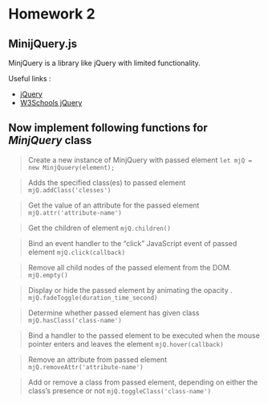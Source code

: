 # Homework 2

## MinijQuery.js
MinjQuery is a library like jQuery with limited functionality.

Useful links :
  - [jQuery](https://jquery.com/)
  - [W3Schools jQuery](https://www.w3schools.com/jquery/)


## Now implement following functions for _MinjQuery_ class

> Create a new instance of MinjQuery with passed element
`let mjQ = new MinjQuuery(element);`


> Adds the specified class(es) to passed element
`mjQ.addClass('clesses')`


> Get the value of an attribute for the passed element
`mjQ.attr('attribute-name')`


> Get the children of element
`mjQ.children()`


> Bind an event handler to the “click” JavaScript event of passed element
`mjQ.click(callback)`

> Remove all child nodes of the passed element from the DOM.
`mjQ.empty()`

> Display or hide the passed element by animating the opacity .
`mjQ.fadeToggle(duration_time_second)`


> Determine whether passed element has given class
`mjQ.hasClass('class-name')`


> Bind a handler to the passed element to be executed when the mouse pointer enters and leaves the element
`mjQ.hover(callback)`


> Remove an attribute from passed element
`mjQ.removeAttr('attribute-name')`


> Add or remove a class from passed element, depending on either the class’s presence or not
`mjQ.toggleClass('class-name')`
